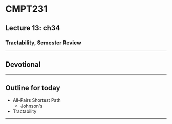 # CMPT231
## Lecture 13: ch34
### Tractability, Semester Review

---
## Devotional

---
## Outline for today
+ All-Pairs Shortest Path
  + Johnson's 
+ Tractability

---
